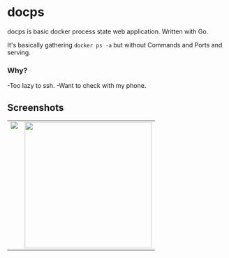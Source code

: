 # docps

docps is basic docker process state web application. Written with Go.

It's basically gathering `docker ps -a` but without Commands and Ports and serving.

### Why?
-Too lazy to ssh.
-Want to check with my phone.

## Screenshots

<table>
<tr>
<td valign="top">
<img src="https://raw.githubusercontent.com/salihciftci/docps/master/screenshots/web.png">
</td>
<td valign="top">
<img src="https://raw.githubusercontent.com/salihciftci/docps/master/screenshots/mobil.png" height="290">
</td>
</tr>
</table>
